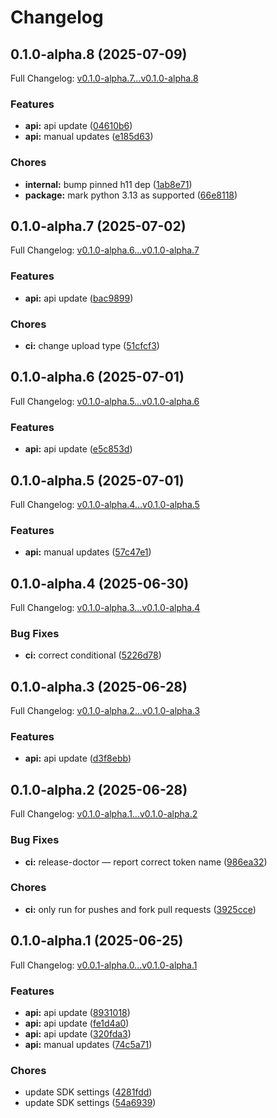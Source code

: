 # Changelog

## 0.1.0-alpha.8 (2025-07-09)

Full Changelog: [v0.1.0-alpha.7...v0.1.0-alpha.8](https://github.com/codeset-ai/codeset-sdk/compare/v0.1.0-alpha.7...v0.1.0-alpha.8)

### Features

* **api:** api update ([04610b6](https://github.com/codeset-ai/codeset-sdk/commit/04610b66b39f7c398cff96e3163ad47bb36cf735))
* **api:** manual updates ([e185d63](https://github.com/codeset-ai/codeset-sdk/commit/e185d63f1df964dd9c26618fd9e23deebd5465e6))


### Chores

* **internal:** bump pinned h11 dep ([1ab8e71](https://github.com/codeset-ai/codeset-sdk/commit/1ab8e714da29dd57961a803f49dc29be1f006417))
* **package:** mark python 3.13 as supported ([66e8118](https://github.com/codeset-ai/codeset-sdk/commit/66e811829d827dfa63a3c343738bc6268a5b4953))

## 0.1.0-alpha.7 (2025-07-02)

Full Changelog: [v0.1.0-alpha.6...v0.1.0-alpha.7](https://github.com/codeset-ai/codeset-sdk/compare/v0.1.0-alpha.6...v0.1.0-alpha.7)

### Features

* **api:** api update ([bac9899](https://github.com/codeset-ai/codeset-sdk/commit/bac9899822b753e1ad7ee540255c83ea5565b2dd))


### Chores

* **ci:** change upload type ([51cfcf3](https://github.com/codeset-ai/codeset-sdk/commit/51cfcf3e1be332241d4d712b3296dcb13f0d57e6))

## 0.1.0-alpha.6 (2025-07-01)

Full Changelog: [v0.1.0-alpha.5...v0.1.0-alpha.6](https://github.com/codeset-ai/codeset-sdk/compare/v0.1.0-alpha.5...v0.1.0-alpha.6)

### Features

* **api:** api update ([e5c853d](https://github.com/codeset-ai/codeset-sdk/commit/e5c853d0c2dbb936a630f1dada9e963cb0b540e0))

## 0.1.0-alpha.5 (2025-07-01)

Full Changelog: [v0.1.0-alpha.4...v0.1.0-alpha.5](https://github.com/codeset-ai/codeset-sdk/compare/v0.1.0-alpha.4...v0.1.0-alpha.5)

### Features

* **api:** manual updates ([57c47e1](https://github.com/codeset-ai/codeset-sdk/commit/57c47e1c1ac3be473855e7c5f12fef74f582064f))

## 0.1.0-alpha.4 (2025-06-30)

Full Changelog: [v0.1.0-alpha.3...v0.1.0-alpha.4](https://github.com/codeset-ai/codeset-sdk/compare/v0.1.0-alpha.3...v0.1.0-alpha.4)

### Bug Fixes

* **ci:** correct conditional ([5226d78](https://github.com/codeset-ai/codeset-sdk/commit/5226d784af4d87df18fe2cf3e6960fb9d8c43b65))

## 0.1.0-alpha.3 (2025-06-28)

Full Changelog: [v0.1.0-alpha.2...v0.1.0-alpha.3](https://github.com/codeset-ai/codeset-sdk/compare/v0.1.0-alpha.2...v0.1.0-alpha.3)

### Features

* **api:** api update ([d3f8ebb](https://github.com/codeset-ai/codeset-sdk/commit/d3f8ebbfc483bed5da02d27e1ed922a1e8b9e455))

## 0.1.0-alpha.2 (2025-06-28)

Full Changelog: [v0.1.0-alpha.1...v0.1.0-alpha.2](https://github.com/codeset-ai/codeset-sdk/compare/v0.1.0-alpha.1...v0.1.0-alpha.2)

### Bug Fixes

* **ci:** release-doctor — report correct token name ([986ea32](https://github.com/codeset-ai/codeset-sdk/commit/986ea3232e329ff2aa2dbf6ee043542052e939ca))


### Chores

* **ci:** only run for pushes and fork pull requests ([3925cce](https://github.com/codeset-ai/codeset-sdk/commit/3925ccec55d27e377699ee8d5a114b72f0acc2e7))

## 0.1.0-alpha.1 (2025-06-25)

Full Changelog: [v0.0.1-alpha.0...v0.1.0-alpha.1](https://github.com/codeset-ai/codeset-sdk/compare/v0.0.1-alpha.0...v0.1.0-alpha.1)

### Features

* **api:** api update ([8931018](https://github.com/codeset-ai/codeset-sdk/commit/893101836a762bc2dcb38fa2399f37f8d6b2602a))
* **api:** api update ([fe1d4a0](https://github.com/codeset-ai/codeset-sdk/commit/fe1d4a0e2fe6856c153d323ee6b6ced08b78ee0d))
* **api:** api update ([320fda3](https://github.com/codeset-ai/codeset-sdk/commit/320fda3ff1b5c99c2f4f9eb46c09adb8fdc6c630))
* **api:** manual updates ([74c5a71](https://github.com/codeset-ai/codeset-sdk/commit/74c5a71a101028db412719cb1edcc7ff3f96251b))


### Chores

* update SDK settings ([4281fdd](https://github.com/codeset-ai/codeset-sdk/commit/4281fddd40c155149bdd071eeec5ec71d34ef1ee))
* update SDK settings ([54a6939](https://github.com/codeset-ai/codeset-sdk/commit/54a69396c87bf4bb5a7d933b76573a8171b2d8ad))
